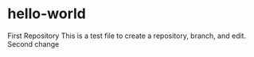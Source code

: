 # hello-world
First Repository
This is a test file to create a repository, branch, and edit. 
Second change
